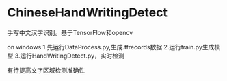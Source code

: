 # ChineseHandWritingDetect
手写中文汉字识别。基于TensorFlow和opencv

on windows
1.先运行DataProcess.py,生成.tfrecords数据
2.运行train.py生成模型
3.运行HandWritingDetect.py，实时检测

有待提高文字区域检测准确性
